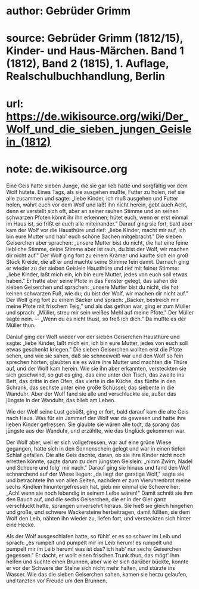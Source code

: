 # author: Gebrüder Grimm
# source: Gebrüder Grimm (1812/15), Kinder- und Haus-Märchen. Band 1 (1812), Band 2 (1815), 1. Auflage, Realschulbuchhandlung, Berlin
# url: https://de.wikisource.org/wiki/Der_Wolf_und_die_sieben_jungen_Geislein_(1812)
# note: de.wikisource.org

Eine Geis hatte sieben Junge, die sie gar lieb hatte und sorgfältig vor dem Wolf hütete. Eines Tags, als sie ausgehen mußte, Futter zu holen, rief sie alle zusammen und sagte: „liebe Kinder, ich muß ausgehen und Futter holen, wahrt euch vor dem Wolf und laßt ihn nicht herein, gebt auch Acht, denn er verstellt sich oft, aber an seiner rauhen Stimme und an seinen schwarzen Pfoten könnt ihr ihn erkennen; hütet euch, wenn er erst einmal im Haus ist, so frißt er euch alle miteinander." Darauf ging sie fort, bald aber kam der Wolf vor die Hausthüre und rief: „liebe Kinder, macht mir auf, ich bin eure Mutter und hab' euch schöne Sachen mitgebracht." Die sieben Geiserchen aber sprachen: „unsere Mutter bist du nicht, die hat eine feine liebliche Stimme, deine Stimme aber ist rauh, du bist der Wolf, wir machen dir nicht auf." Der Wolf ging fort zu einem Krämer und kaufte sich ein groß Stück Kreide, die aß  er und machte seine Stimme fein damit. Darnach ging er wieder zu der sieben Geislein Hausthüre und rief mit feiner Stimme: „liebe Kinder, laßt mich ein, ich bin eure Mutter, jedes von euch soll etwas haben." Er hatte aber seine Pfote in das Fenster gelegt, das sahen die sieben Geiserchen und sprachen: „unsere Mutter bist du nicht, die hat keinen schwarzen Fuß, wie du; du bist der Wolf, wir machen dir nicht auf." Der Wolf ging fort zu einem Bäcker und sprach: „Bäcker, bestreich mir meine Pfote mit frischem Teig," und als das gethan war, ging er zum Müller und sprach: „Müller, streu mir sein weißes Mehl auf meine Pfote." Der Müller sagte nein. -- „Wenn du es nicht thust, so freß ich dich." Da mußte es der Müller thun. 

Darauf ging der Wolf wieder vor der sieben Geiserchen Hausthüre und sagte: „liebe Kinder, laßt mich ein, ich bin eure Mutter, jedes von euch soll etwas geschenkt kriegen." Die sieben Geiserchen wollten erst die Pfote sehen, und wie sie sahen, daß sie schneeweiß war und den Wolf so fein sprechen hörten, glaubten sie es wäre ihre Mutter und machten die Thüre auf, und der Wolf kam herein. Wie sie ihn aber erkannten, versteckten sie sich geschwind, so gut es ging, das eine unter den Tisch, das zweite ins Bett, das dritte in den Ofen, das  vierte in die Küche, das fünfte in den Schrank, das sechste unter eine große Schüssel; das siebente in die Wanduhr. Aber der Wolf fand sie alle und verschluckte sie, außer das jüngste in der Wanduhr, das blieb am Leben. 

Wie der Wolf seine Lust gebüßt, ging er fort, bald darauf kam die alte Geis nach Haus. Was für ein Jammer! der Wolf war da gewesen und hatte ihre lieben Kinder gefressen. Sie glaubte sie wären alle todt, da sprang das jüngste aus der Wanduhr, und erzählte, wie das Unglück gekommen war. 

Der Wolf aber, weil er sich vollgefressen, war auf eine grüne Wiese gegangen, hatte sich in den Sonnenschein gelegt und war in einen tiefen Schlaf gefallen. Die alte Geis dachte, daran, ob sie ihre Kinder nicht noch erretten könnte, sagte darum zu dem jüngsten Geislein: „nimm Zwirn, Nadel und Scheere und folg' mir nach." Darauf ging sie hinaus und fand den Wolf schnarchend auf der Wiese liegen: „da liegt der garstige Wolf," sagte sie und betrachtete ihn von allen Seiten, nachdem er zum Vieruhrenbrot meine sechs Kindlein hinuntergefressen hat, gieb mir einmal die Scheere her: „Ach! wenn sie noch lebendig in seinem Leibe wären!" Damit schnitt sie ihm den Bauch auf, und die sechs Geiserchen, die er in der Gier ganz verschluckt hatte, sprangen unversehrt heraus.  Sie hieß sie gleich hingehen und große, und schwere Wackersteine herbeitragen, damit füllten, sie dem Wolf den Leib, nähten ihn wieder zu, liefen fort, und versteckten sich hinter eine Hecke. 

Als der Wolf ausgeschlafen hatte, so fühlt' er es so schwer im Leib und sprach: „es rumpelt und pumpelt mir im Leib herum! es rumpelt und pumpelt mir im Leib herum! was ist das? ich hab' nur sechs Geiserchen gegessen." Er dacht, er wollt einen frischen Trunk thun, das mögt' ihm helfen und suchte einen Brunnen, aber wie er sich darüber bückte, konnte er vor der Schwere der Steine sich nicht mehr halten, und stürzte ins Wasser. Wie das die sieben Geiserchen sahen, kamen sie herzu gelaufen, und tanzten vor Freude um den Brunnen. 

